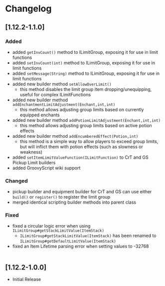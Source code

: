 # Changelog

## [1.12.2-1.1.0]
### Added
- added `getInvCount()` method to ILimitGroup, exposing it for use in limit functions
- added `setInvCount(int)` method to ILimitGroup, exposing it for use in limit functions
- added `setMessage(String)` method to ILimitGroup, exposing it for use in limit functions
- added new builder method `setAllowOverLimit()`
  - this method disables the limit group item dropping/unequipping, useful for complex ILimitFunctions
- added new builder method `addEnchantmentLimitAdjustment(Enchant,int,int)`
  - this method allows adjusting group limits based on currently equipped enchants
- added new builder method `addPotionLimitAdjustment(Enchant,int,int)`
  - this method allows adjusting group limits based on active potion effects
- added new builder method `addEncumberedEffect(Potion,int)`
  - this method is a simple way to allow players to exceed group limits, but will inflict them with potion effects (such as slowness or weakness)
- added `setItemLimitValueFunction(ILimitFunction)` to CrT and GS Pickup Limit builders
- added GroovyScript wiki support
### Changed
- pickup builder and equipment builder for CrT and GS can use either `build()` or `register()` to register the limit group
- merged identical scripting builder methods into parent class
### Fixed
- fixed a circular logic error when using `ILimitGroup#getStackLimitValue(ItemStack)`
  - `ILimitGroup#getStackLimitValue(ItemStack)` has been renamed to `ILimitGroup#getDefaultLimitValue(ItemStack)`
- fixed an Item Lifetime parsing error when setting values to -32768
<br><br>


## [1.12.2-1.0.0]
- Initial Release
